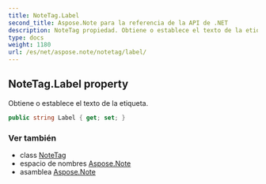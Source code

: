 ```yaml
---
title: NoteTag.Label
second_title: Aspose.Note para la referencia de la API de .NET
description: NoteTag propiedad. Obtiene o establece el texto de la etiqueta.
type: docs
weight: 1180
url: /es/net/aspose.note/notetag/label/
---
```

## NoteTag.Label property

Obtiene o establece el texto de la etiqueta.

```csharp
public string Label { get; set; }
```

### Ver también

* class [NoteTag](../)
* espacio de nombres [Aspose.Note](../../notetag/)
* asamblea [Aspose.Note](../../../)


